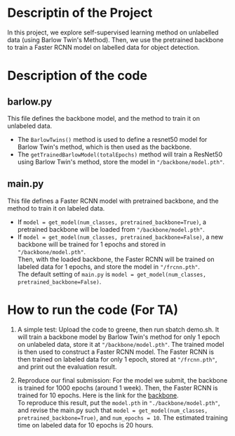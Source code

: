 # Descriptin of the Project #
In this project, we explore self-supervised learning method on unlabelled data (using Barlow Twin's Method). Then, we use the pretrained backbone to train a Faster RCNN model on labelled data for object detection.

# Description of the code ##

## barlow.py
This file defines the backbone model, and the method to train it on unlabeled data.
* The `BarlowTwins()` method is used to define a resnet50 model for Barlow Twin's method, which is then used as the backbone. 
* The `getTrainedBarlowModel(totalEpochs)` method will train a ResNet50 using Barlow Twin's method, store the model in `"/backbone/model.pth"`. 

## main.py
This file defines a Faster RCNN model with pretrained backbone, and the method to train it on labeled data.
* If `model = get_model(num_classes, pretrained_backbone=True)`, a pretrained backbone will be loaded from `"/backbone/model.pth"`. 
* If `model = get_model(num_classes, pretrained_backbone=False)`, a new backbone will be trained for 1 epochs and stored in `"/backbone/model.pth"`. <br/>
Then, with the loaded backbone, the Faster RCNN will be trained on labeled data for 1 epochs, and store the model in `"/frcnn.pth"`. <br/>
The default setting of `main.py` is `model = get_model(num_classes, pretrained_backbone=False)`.

# How to run the code (For TA) ##

1. A simple test:
Upload the code to greene, then run sbatch demo.sh. It will train a backbone model by Barlow Twin's method for only 1 epoch on unlabeled data, store it at `"/backbone/model.pth"`. The trained model is then used to construct a Faster RCNN model. The Faster RCNN is then trained on labeled data for only 1 epoch, stored at `"/frcnn.pth"`, and print out the evaluation result. 

2. Reproduce our final submission:
For the model we submit, the backbone is trained for 1000 epochs (around 1 week). Then, the Faster RCNN is trained for 10 epochs. Here is the link for the [backbone]( https://drive.google.com/file/d/18unGNNykg0BBlx08PDuC0DCLmia-5Or7/view). <br/>
To reproduce this result, put the `model.pth` in `"./backbone/model.pth"`, and revise the main.py such that `model = get_model(num_classes, pretrained_backbone=True)`, and `num_epochs = 10`. The estimated training time on labeled data for 10 epochs is 20 hours.
